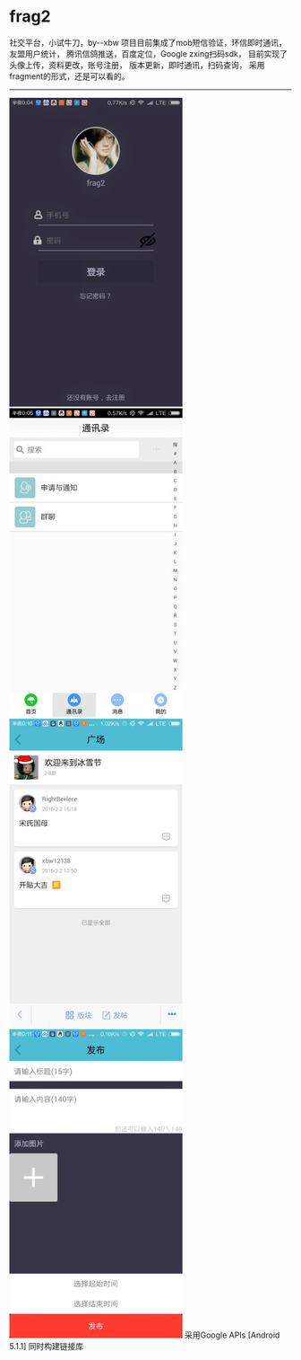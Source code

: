 # frag2
社交平台，小试牛刀，by--xbw
项目目前集成了mob短信验证，环信即时通讯，友盟用户统计，
腾讯信鸽推送，百度定位，Google zxing扫码sdk，
目前实现了头像上传，资料更改，账号注册，
版本更新，即时通讯，扫码查询，
采用fragment的形式，还是可以看的。

--------------------------------------------------------------
![](https://github.com/xbw12138/FRAG/blob/master/Screenshot/550.jpeg)
![](https://github.com/xbw12138/FRAG/blob/master/Screenshot/550-2.jpeg)
![](https://github.com/xbw12138/FRAG/blob/master/Screenshot/550-3.jpeg)
![](https://github.com/xbw12138/FRAG/blob/master/Screenshot/550-4.jpeg)
采用Google APIs [Android 5.1.1]
同时构建链接库

